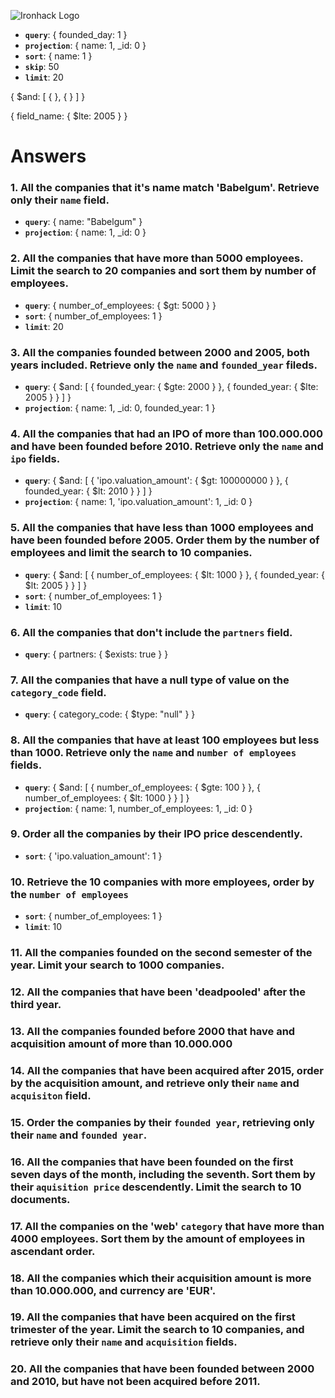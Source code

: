 ![Ironhack Logo](https://i.imgur.com/1QgrNNw.png)

<!-- example query -->
  - **`query`**: { founded_day: 1 }
  - **`projection`**: { name: 1, _id: 0 }
  - **`sort`**: { name: 1 }
  - **`skip`**: 50
  - **`limit`**: 20


 { $and: [ {  }, {  } ] }

 { field_name: { $lte: 2005 } }


# Answers

### 1. All the companies that it's name match 'Babelgum'. Retrieve only their `name` field.

- **`query`**: { name: "Babelgum" }
- **`projection`**: { name: 1, _id: 0 }

### 2. All the companies that have more than 5000 employees. Limit the search to 20 companies and sort them by **number of employees**.

  - **`query`**: { number_of_employees: { $gt: 5000 } }
  - **`sort`**: { number_of_employees: 1 }
  - **`limit`**: 20


### 3. All the companies founded between 2000 and 2005, both years included. Retrieve only the `name` and `founded_year` fileds.

  - **`query`**: { $and: [ { founded_year: { $gte: 2000 } }, { founded_year: { $lte: 2005 } } ] }
  - **`projection`**: { name: 1, _id: 0, founded_year: 1 }


### 4. All the companies that had an IPO of more than 100.000.000 and have been founded before 2010. Retrieve only the `name` and `ipo` fields.

  - **`query`**:  { $and: [ { 'ipo.valuation_amount': { $gt: 100000000 } }, { founded_year: { $lt: 2010 } } ] }
  - **`projection`**: { name: 1, 'ipo.valuation_amount': 1, _id: 0 }


### 5. All the companies that have less than 1000 employees and have been founded before 2005. Order them by the number of employees and limit the search to 10 companies.

  - **`query`**:  { $and: [ { number_of_employees: { $lt: 1000 } }, { founded_year: { $lt: 2005 } } ] }
  - **`sort`**: { number_of_employees: 1 }
  - **`limit`**: 10


### 6. All the companies that don't include the `partners` field.

  - **`query`**: { partners: { $exists: true } }


### 7. All the companies that have a null type of value on the `category_code` field.

  - **`query`**: { category_code: { $type: "null" } }


### 8. All the companies that have at least 100 employees but less than 1000. Retrieve only the `name` and `number of employees` fields.

  - **`query`**: { $and: [ { number_of_employees: { $gte: 100 } }, { number_of_employees: { $lt: 1000 } } ] }
  - **`projection`**: { name: 1, number_of_employees: 1, _id: 0 }


### 9. Order all the companies by their IPO price descendently.

  - **`sort`**: { 'ipo.valuation_amount': 1 }


### 10. Retrieve the 10 companies with more employees, order by the `number of employees`

  - **`sort`**: { number_of_employees: 1 }
  - **`limit`**: 10


### 11. All the companies founded on the second semester of the year. Limit your search to 1000 companies.







### 12. All the companies that have been 'deadpooled' after the third year.

### 13. All the companies founded before 2000 that have and acquisition amount of more than 10.000.000

### 14. All the companies that have been acquired after 2015, order by the acquisition amount, and retrieve only their `name` and `acquisiton` field.

### 15. Order the companies by their `founded year`, retrieving only their `name` and `founded year`.

### 16. All the companies that have been founded on the first seven days of the month, including the seventh. Sort them by their `aquisition price` descendently. Limit the search to 10 documents.

### 17. All the companies on the 'web' `category` that have more than 4000 employees. Sort them by the amount of employees in ascendant order.

### 18. All the companies which their acquisition amount is more than 10.000.000, and currency are 'EUR'.

### 19. All the companies that have been acquired on the first trimester of the year. Limit the search to 10 companies, and retrieve only their `name` and `acquisition` fields.

### 20. All the companies that have been founded between 2000 and 2010, but have not been acquired before 2011.